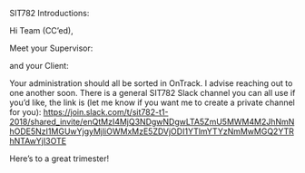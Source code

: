 SIT782 Introductions: 

Hi Team (CC’ed),

Meet your Supervisor: 

and your Client: 

Your administration should all be sorted in OnTrack. I advise reaching out to one another soon. There is a general SIT782 Slack channel you can all use if you’d like, the link is (let me know if you want me to create a private channel for you): https://join.slack.com/t/sit782-t1-2018/shared_invite/enQtMzI4MjQ3NDgwNDgwLTA5ZmU5MWM4M2JhNmNhODE5NzI1MGUwYjgyMjliOWMxMzE5ZDVjODI1YTlmYTYzNmMwMGQ2YTRhNTAwYjI3OTE


Here’s to a great trimester!

